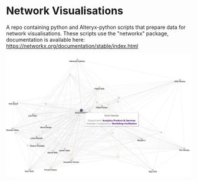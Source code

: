 # Network Visualisations
A repo containing python and Alteryx-python scripts that prepare data for network visualisations.
These scripts use the "networkx" package, documentation is available here: https://networkx.org/documentation/stable/index.html

![Network Screenshot - Filtered](images/Network%20Screenshot%20-%20Filtered.JPG)
